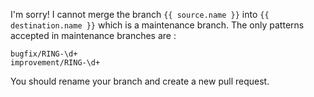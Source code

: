 I'm sorry! I cannot merge the branch `{{ source.name }}`
into `{{ destination.name }}` which is a maintenance branch.
The only patterns accepted in maintenance branches are :
```
bugfix/RING-\d+
improvement/RING-\d+
```
You should rename your branch and create a new pull request.